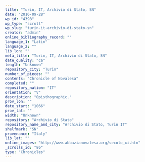 ```yaml
---
title: "Turin, IT, Archivio di Stato, SN"
date: "2016-09-28"
wp_id: "4398"
wp_type: "scroll"
wp_slug: "turin-it-archivio-di-stato-sn"
creator: "admin"
online_bibliography_record: ""
language_1: "Latin"
language_2: ""
lib_lon: ""
meta_title: "Turin, IT, Archivio di Stato, SN"
date_quality: "ca"
length: "Unknown"
repository_city: "Turin"
number_of_pieces: ""
contents: "Chronicle of Novalesa"
completed: ""
repository_nation: "IT"
orientation: "V"
description: "Opisthographic."
prov_lon: ""
date_start: "1066"
prov_lat: ""
width: "Unknown"
repository: "Archivio di Stato"
repository_name_and_city: "Archivio di Stato, Turin IT"
shelfmark: "SN"
provenance: "Italy"
lib_lat: ""
online_images: "http://www.abbazianovalesa.org/secolo_xi.htm"
_scrolls_id: "86"
type: "Chronicles"
---
```



